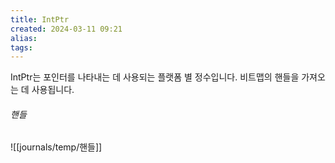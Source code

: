 ```yaml
---
title: IntPtr
created: 2024-03-11 09:21
alias:
tags:
---
```

IntPtr는 포인터를 나타내는 데 사용되는 플랫폼 별 정수입니다. 
비트맵의 핸들을 가져오는 데 사용됩니다.

###### 핸들
![[journals/temp/핸들]]
